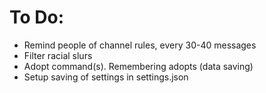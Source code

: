 # To Do:
- Remind people of channel rules, every 30-40 messages
- Filter racial slurs
- Adopt command(s). Remembering adopts (data saving)
- Setup saving of settings in settings.json
